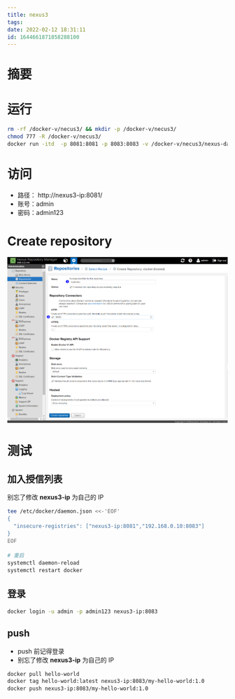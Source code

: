 ```yaml
---
title: nexus3
tags: 
date: 2022-02-12 18:31:11
id: 1644661871858288100
---
```

# 摘要



# 运行

```sh
rm -rf /docker-v/necus3/ && mkdir -p /docker-v/necus3/
chmod 777 -R /docker-v/necus3/
docker run -itd  -p 8081:8081 -p 8083:8083 -v /docker-v/necus3/nexus-data:/nexus-data --privileged=true --restart=always --name=nexus3 sonatype/nexus3:3.2.1
```

# 访问

- 路径： http://nexus3-ip:8081/
- 账号：admin
- 密码：admin123

# Create repository

![image-20220212203136223](assets/images/image-20220212203136223.png)

# 测试

## 加入授信列表

别忘了修改 **nexus3-ip** 为自己的 IP

```sh
tee /etc/docker/daemon.json <<-'EOF'
{
  "insecure-registries": ["nexus3-ip:8081","192.168.0.10:8083"]
}
EOF

# 重启
systemctl daemon-reload
systemctl restart docker
```

## 登录

```sh
docker login -u admin -p admin123 nexus3-ip:8083
```

## push 

- push 前记得登录
- 别忘了修改 **nexus3-ip** 为自己的 IP

```sh
docker pull hello-world
docker tag hello-world:latest nexus3-ip:8083/my-hello-world:1.0
docker push nexus3-ip:8083/my-hello-world:1.0
```























